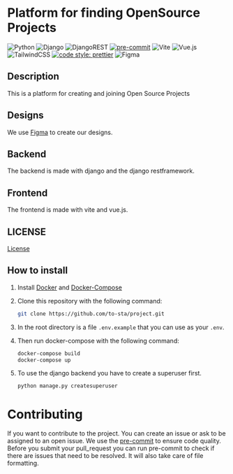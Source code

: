 # Platform for finding OpenSource Projects

![Python](https://img.shields.io/badge/python-3670A0?style=for-the-badge&logo=python&logoColor=ffdd54)
![Django](https://img.shields.io/badge/django-%23092E20.svg?style=for-the-badge&logo=django&logoColor=white)
![DjangoREST](https://img.shields.io/badge/DJANGO-REST-ff1709?style=for-the-badge&logo=django&logoColor=white&color=ff1709&labelColor=gray)
[![pre-commit](https://img.shields.io/badge/pre--commit-enabled-brightgreen?logo=pre-commit)](https://github.com/pre-commit/pre-commit)
![Vite](https://img.shields.io/badge/vite-%23646CFF.svg?style=for-the-badge&logo=vite&logoColor=white)
![Vue.js](https://img.shields.io/badge/vuejs-%2335495e.svg?style=for-the-badge&logo=vuedotjs&logoColor=%234FC08D)
![TailwindCSS](https://img.shields.io/badge/tailwindcss-%2338B2AC.svg?style=for-the-badge&logo=tailwind-css&logoColor=white)
[![code style: prettier](https://img.shields.io/badge/code_style-prettier-ff69b4.svg?style=flat-square)](https://github.com/prettier/prettier)
![Figma](https://img.shields.io/badge/figma-%23F24E1E.svg?style=for-the-badge&logo=figma&logoColor=white)

## Description
This is a platform for creating and joining Open Source Projects

## Designs
We use [Figma](https://www.figma.com/file/8EOzvY1pVd4EGF7NBt8frL/Prototyp?type=design&node-id=1-77&mode=design&t=9J3ZG8qwHYkMZzDV-0) to create our designs.

## Backend
The backend is made with django and the django restframework.

## Frontend
The frontend is made with vite and vue.js.

## LICENSE
[License](MIT-LICENSE.txt)

## How to install
1. Install  [Docker](https://docs.docker.com/install) and [Docker-Compose](https://docs.docker.com/compose)

2. Clone this repository with the following command:
    ```bash
    git clone https://github.com/to-sta/project.git
    ```

3. In the root directory is a file `.env.example` that you can use as your `.env`.

4. Then run docker-compose with the following command:
    ```bash
    docker-compose build
    docker-compose up
    ```

5. To use the django backend you have to create a superuser first.
    ```bash
    python manage.py createsuperuser
    ```

# Contributing

If you want to contribute to the project. You can create an issue or ask to be assigned to an open issue. We use the [pre-commit]([Docker](https://docs.docker.com/install)) to ensure code quality. Before you submit your pull_request you can run pre-commit to check if there are issues that need to be resolved. It will also take care of file formatting.
